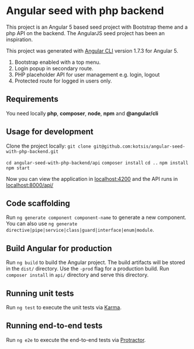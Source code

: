 # Angular seed with php backend
This project is an Angular 5 based seed project with Bootstrap theme and a php API on the backend. The AngularJS seed project has been an inspiration.

This project was generated with [Angular CLI](https://github.com/angular/angular-cli) version 1.7.3 for Angular 5.

1. Bootstrap enabled with a top menu.
2. Login popup in secondary route.
3. PHP placeholder API for user management e.g. login, logout
4. Protected route for logged in users only.

## Requirements
You need locally **php**, **composer**, **node**, **npm** and **@angular/cli**

## Usage for development
Clone the project locally: `git clone git@github.com:kotsis/angular-seed-with-php-backend.git`

`cd angular-seed-with-php-backend/api`
`composer install`
`cd ..`
`npm install`
`npm start`

Now you can view the application in [localhost:4200](http://localhost:4200) and the API runs in [localhost:8000/api/](http://localhost:8000/api/)


## Code scaffolding

Run `ng generate component component-name` to generate a new component. You can also use `ng generate directive|pipe|service|class|guard|interface|enum|module`.

## Build Angular for production

Run `ng build` to build the Angular project. The build artifacts will be stored in the `dist/` directory. Use the `-prod` flag for a production build.
Run `composer install` in `api/` directory and serve this directory.

## Running unit tests

Run `ng test` to execute the unit tests via [Karma](https://karma-runner.github.io).

## Running end-to-end tests

Run `ng e2e` to execute the end-to-end tests via [Protractor](http://www.protractortest.org/).


